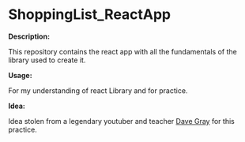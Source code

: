 # ShoppingList_ReactApp

**Description:**

This repository contains the react app with all the fundamentals of the library used to create it.

**Usage:**

For my understanding of react Library and for practice.

**Idea:**

Idea stolen from a legendary youtuber and teacher [Dave Gray](https://youtu.be/Fcj6DQT3nVA) for this practice.
